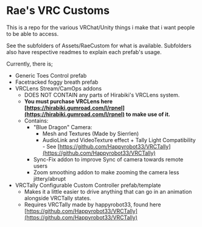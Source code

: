 # Rae's VRC Customs
This is a repo for the various VRChat/Unity things i make that i want people to be able to access.

See the subfolders of Assets/RaeCustom for what is available.
Subfolders also have respective readmes to explain each prefab's usage.

Currently, there is;
- Generic Toes Control prefab
- Facetracked foggy breath prefab
- VRCLens Stream/CamOps addons
  - DOES NOT CONTAIN any parts of Hirabiki's VRCLens system.
  - **You must purchase VRCLens here [https://hirabiki.gumroad.com/l/rpnel](https://hirabiki.gumroad.com/l/rpnel) to make use of it.**
  - Contains:
    - "Blue Dragon" Camera:
      - Mesh and Textures (Made by Sierrlen)
      - AudioLink and VideoTexture effect + Tally Light Compatibility - See [https://github.com/Happyrobot33/VRCTally](https://github.com/Happyrobot33/VRCTally)
    - Sync-Fix addon to improve Sync of camera towards remote users
    - Zoom smoothing addon to make zooming the camera less jittery/abrupt
- VRCTally Configurable Custom Controller prefab/template
  - Makes it a little easier to drive anything that can go in an animation alongside VRCTally states.
  - Requires VRCTally made by happyrobot33, found here [https://github.com/Happyrobot33/VRCTally](https://github.com/Happyrobot33/VRCTally)
